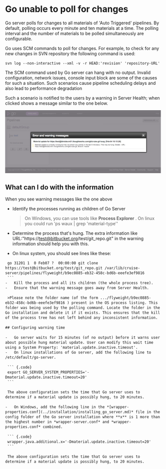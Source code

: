 # Go unable to poll for changes

Go server polls for changes to all materials of 'Auto Triggered' pipelines. By default, polling occurs every minute and ten materials at a time. The polling interval and the number of materials to be polled simultaneously are configurable.

Go uses SCM commands to poll for changes. For example, to check for any new changes in SVN repository the following command is used:

``` {.code}
svn log --non-interactive --xml -v -r HEAD:'revision' 'repository-URL'
```

The SCM command used by Go server can hang with no output. Invalid configuration, network issues, console input block are some of the causes for such a situation. Such scenarios cause pipeline scheduling delays and also lead to performance degradation

Such a scenario is notified to the users by a warning in Server Health; when clicked shows a message similar to the one below.

![](../resources/images/material_update_hung.png)

## What can I do with the information

When you see warning messages like the one above

-   Identify the processes running as children of Go Server
    
    > On Windows, you can use tools like **Process Explorer** . On linux you could run 'ps waux | grep 'material-type''
-   Determine the process that's hung. The extra information like URL:"https://test@bitbucket.org/test/git_repo.git" in the warning information should help you with this.
-   On linux system, you should see lines like these:

   ``` {.code}
    go 31201 1  0 Feb07 ?  00:00:00 git clone https://test@bitbucket.org/test/git_repo.git /var/lib/cruise-server/pipelines/flyweight/b9ec0885-eb32-458c-bd6b-eeefe3ef9816
    ```
-   Kill the process and all its children (the whole process tree).
-   Ensure that the warning message goes away from Server Health.

    >Please note the folder name (of the form .../flyweight/b9ec0885-eb32-458c-bd6b-eeefe3ef9816 ) present in the OS process listing. This folder was being used by the polling command. Locate the folder in the Go installation and delete it if it exists. This ensures that the kill of the process tree has not left behind any inconsistent information.
    
## Configuring warning time

-   Go server waits for 15 minutes (of no output) before it warns user about possible hung material update. User can modify this wait time using a System Property: 'material.update.inactive.timeout'.
-   On linux installations of Go server, add the following line to /etc/default/go-server.

    ``` {.code}
    export GO_SERVER_SYSTEM_PROPERTIES='-Dmaterial.update.inactive.timeout=20'
    ```

    The above configuration sets the time that Go server uses to determine if a material update is possibly hung, to 20 minutes.

-   On Windows, add the following line in the *[wrapper-properties.conf](../installation/installing_go_server.md)* file in the config folder of the Go server installation where **x** is 1 more than the highest number in *wrapper-server.conf* and *wrapper-properties.conf* combined.

    ``` {.code}
    wrapper.java.additional.x='-Dmaterial.update.inactive.timeout=20'
    ```

    The above configuration sets the time that Go server uses to determine if a material update is possibly hung, to 20 minutes.

